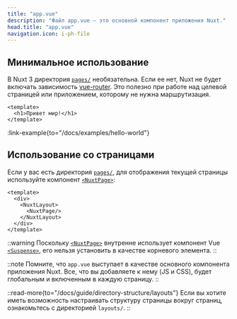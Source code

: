 ```yaml
---
title: "app.vue"
description: "Файл app.vue — это основной компонент приложения Nuxt."
head.title: "app.vue"
navigation.icon: i-ph-file
---
```


## Минимальное использование

В Nuxt 3 директория [`pages/`](/docs/guide/directory-structure/pages) необязательна. Если ее нет, Nuxt не будет включать зависимость [vue-router](https://router.vuejs.org). Это полезно при работе над целевой страницей или приложением, которому не нужна маршрутизация.

```vue [app.vue]
<template>
  <h1>Привет мир!</h1>
</template>
```

:link-example{to="/docs/examples/hello-world"}

## Использование со страницами

Если у вас есть директория [`pages/`](/docs/guide/directory-structure/pages), для отображения текущей страницы используйте компонент [`<NuxtPage>`](/docs/api/components/nuxt-page):

```vue [app.vue]
<template>
  <div>
    <NuxtLayout>
      <NuxtPage/>
    </NuxtLayout>
  </div>
</template>
```

::warning
Поскольку [`<NuxtPage>`](/docs/api/components/nuxt-page) внутренне использует компонент Vue [`<Suspense>`](https://ru.vuejs.org/guide/built-ins/suspense.html#suspense), его нельзя установить в качестве корневого элемента.
::

::note
Помните, что `app.vue` выступает в качестве основного компонента приложения Nuxt. Все, что вы добавляете к нему (JS и CSS), будет глобальным и включенным в каждую страницу.
::

::read-more{to="/docs/guide/directory-structure/layouts"}
Если вы хотите иметь возможность настраивать структуру страницы вокруг страниц, ознакомьтесь с директорией `layouts/`.
::
